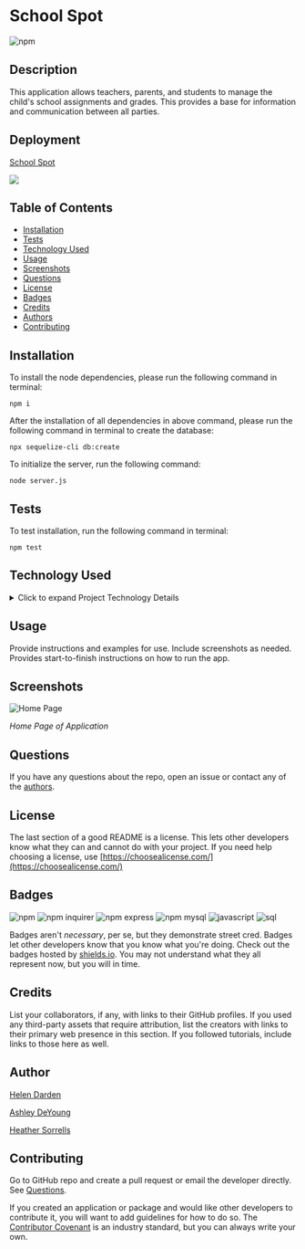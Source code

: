 # School Spot
![npm](https://img.shields.io/npm/v/inquirer?style=plastic)

## Description
This application allows teachers, parents, and students to manage the child's school assignments and grades. This provides a base for information and communication between all parties.

## Deployment

[School Spot](https://)

![](assets/images/.gif)

## Table of Contents


* [Installation](#installation)
* [Tests](#tests)
* [Technology Used](#technology-used)
* [Usage](#usage)
* [Screenshots](#screenshots)
* [Questions](#questions)
* [License](#license)
* [Badges](#badges)
* [Credits](#credits)
* [Authors](#author)
* [Contributing](#contributing)

## Installation
To install the node dependencies, please run the following command in terminal:
  
```
npm i
```

After the installation of all dependencies in above command, please run the following command in terminal to create the database:

```
npx sequelize-cli db:create
```

To initialize the server, run the following command:

```
node server.js
```

## Tests
To test installation, run the following command in terminal:

```
npm test
```

## Technology Used
<details>
    <summary markdown="span">Click to expand Project Technology Details</summary>

Languages
- HTML
- CSS
- Javascript
- SQL

Libraries
- [jQuery](jquery.com)
- [Node.js](nodejs.org)

npm Packages
- [express](https://www.npmjs.com/package/express)
- [express-session](https://www.npmjs.com/package/express-session)
- [mysql2](https://www.npmjs.com/package/mysql2)
- [sequelize](https://www.npmjs.com/package/sequelize)
- [handlebars](https://www.npmjs.com/package/handlebars)
- [eslint](https://www.npmjs.com/package/eslint)
- [bcrypt](https://www.npmjs.com/package/bcrypt)
- [passport](https://www.npmjs.com/package/passport)
- [passport-local](https://www.npmjs.com/package/passport-local)

CSS Framework
- [Bootstrap](getbootstrap.com)

</details>

## Usage
Provide instructions and examples for use. Include screenshots as needed. 
Provides start-to-finish instructions on how to run the app.

## Screenshots

![Home Page](assets/images/homePage.PNG)

*Home Page of Application*

## Questions
If you have any questions about the repo, open an issue or contact any of the [authors](#authors).

## License
The last section of a good README is a license. This lets other developers know what they can and cannot do with your project. If you need help choosing a license, use [https://choosealicense.com/](https://choosealicense.com/)

## Badges

![npm](https://img.shields.io/npm/v/inquirer?style=flat)
![npm inquirer](https://img.shields.io/badge/npm-inquirer-blue)
![npm express](https://img.shields.io/badge/npm-express-blue)
![npm mysql](https://img.shields.io/badge/npm-mysql-blue)
![javascript](https://img.shields.io/badge/language-javascript-blue)
![sql](https://img.shields.io/badge/language-SQL-blue)

Badges aren't _necessary_, per se, but they demonstrate street cred. Badges let other developers know that you know what you're doing. Check out the badges hosted by [shields.io](https://shields.io/). You may not understand what they all represent now, but you will in time.

## Credits
List your collaborators, if any, with links to their GitHub profiles. If you used any third-party assets that require attribution, list the creators with links to their primary web presence in this section. If you followed tutorials, include links to those here as well.

## Author

[Helen Darden](https://github.com/hdarden)

[Ashley DeYoung](https://github.com/ashleydeyoung)

[Heather Sorrells](https://github.com/Hlsorrells)

## Contributing
Go to GitHub repo and create a pull request or email the developer directly. See [Questions](#questions).

If you created an application or package and would like other developers to contribute it, you will want to add guidelines for how to do so. The [Contributor Covenant](https://www.contributor-covenant.org/) is an industry standard, but you can always write your own.
